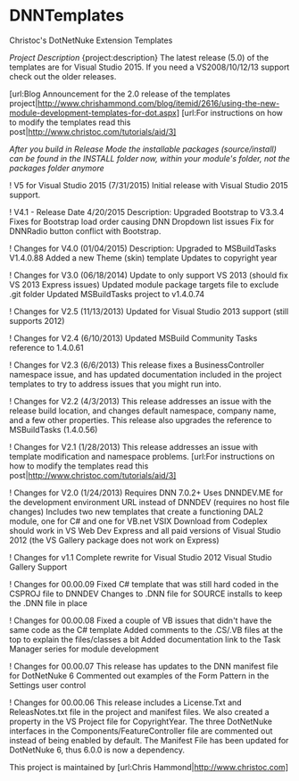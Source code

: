 # DNNTemplates
Christoc's DotNetNuke Extension Templates


*Project Description*
{project:description}
The latest release (5.0) of the templates are for Visual Studio 2015. If you need a VS2008/10/12/13 support check out the older releases.

[url:Blog Announcement for the 2.0 release of the templates project|http://www.chrishammond.com/blog/itemid/2616/using-the-new-module-development-templates-for-dot.aspx]
[url:For instructions on how to modify the templates read this post|http://www.christoc.com/tutorials/aid/3]

*After you build in Release Mode the installable packages (source/install) can be found in the INSTALL folder now, within your module's folder, not the packages folder anymore*

! V5 for Visual Studio 2015 (7/31/2015)
Initial release with Visual Studio 2015 support. 


! V4.1 - Release Date 4/20/2015
Description: Upgraded Bootstrap to V3.3.4
Fixes for Bootstrap load order causing DNN Dropdown list issues
Fix for DNNRadio button conflict with Bootstrap.

! Changes for V4.0 (01/04/2015)
Description: Upgraded to MSBuildTasks V1.4.0.88
Added a new Theme (skin) template
Updates to copyright year

! Changes for V3.0 (06/18/2014)
Update to only support VS 2013 (should fix VS 2013 Express issues)
Updated module package targets file to exclude .git folder
Updated MSBuildTasks project to v1.4.0.74

! Changes for V2.5 (11/13/2013)
Updated for Visual Studio 2013 support (still supports 2012)

! Changes for V2.4 (6/10/2013)
Updated MSBuild Community Tasks reference to 1.4.0.61

! Changes for V2.3 (6/6/2013)
This release fixes a BusinessController namespace issue, and has updated documentation included in the project templates to try to address issues that you might run into.

! Changes for V2.2 (4/3/2013)
This release addresses an issue with the release build location, and changes default namespace, company name, and a few other properties. This release also upgrades the reference to MSBuildTasks (1.4.0.56)

! Changes for V2.1 (1/28/2013)
This release addresses an issue with template modification and namespace problems.
[url:For instructions on how to modify the templates read this post|http://www.christoc.com/tutorials/aid/3]

! Changes for V2.0 (1/24/2013)
Requires DNN 7.0.2+
Uses DNNDEV.ME for the development environment URL instead of DNNDEV (requires no host file changes)
Includes two new templates that create a functioning DAL2 module, one for C# and one for VB.net
VSIX Download from Codeplex should work in VS Web Dev Express and all paid versions of Visual Studio 2012 (the VS Gallery package does not work on Express)

! Changes for v1.1
Complete rewrite for Visual Studio 2012
Visual Studio Gallery Support


! Changes for 00.00.09
Fixed C# template that was still hard coded in the CSPROJ file to DNNDEV
Changes to .DNN file for SOURCE installs to keep the .DNN file in place

! Changes for 00.00.08
Fixed a couple of VB issues that didn't have the same code as the C# template
Added comments to the .CS/.VB files at the top to explain the files/classes a bit
Added documentation link to the Task Manager series for module development

! Changes for 00.00.07
This release has updates to the DNN manifest file for DotNetNuke 6
Commented out examples of the Form Pattern in the Settings user control

! Changes for 00.00.06
This release includes a License.Txt and ReleasNotes.txt file in the project and manifest files. 
We also created a property in the VS Project file for CopyrightYear. 
The three DotNetNuke interfaces in the Components/FeatureController file are commented out instead of being enabled by default.
The Manifest File has been updated for DotNetNuke 6, thus 6.0.0 is now a dependency.

This project is maintained by [url:Chris Hammond|http://www.christoc.com]